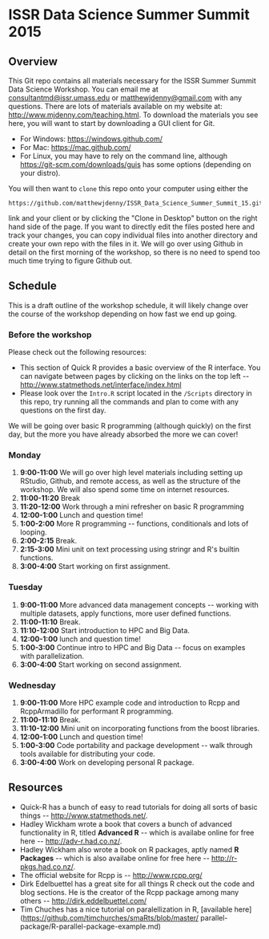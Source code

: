 # ISSR Data Science Summer Summit 2015

## Overview

This Git repo contains all materials necessary for the ISSR Summer Summit Data Science Workshop. You can email me at <consultantmd@issr.umass.edu> or <matthewjdenny@gmail.com> with any questions. There are lots of materials available on my website at: <http://www.mjdenny.com/teaching.html>. To download the materials you see here, you will want to start by downloading a GUI client for Git. 

* For Windows: <https://windows.github.com/>
* For Mac: <https://mac.github.com/>
* For Linux, you may have to rely on the command line, although <https://git-scm.com/downloads/guis> has some options (depending on your distro).

You will then want to `clone` this repo onto your computer using either the 

    https://github.com/matthewjdenny/ISSR_Data_Science_Summer_Summit_15.git

link and your client or by clicking the "Clone in Desktop" button on the right hand side of the page. If you want to directly edit the files posted here and track your changes, you can copy individual files into another directory and create your own repo with the files in it.  We will go over using Github in detail on the first morning of the workshop, so there is no need to spend too much time trying to figure Github out.

## Schedule

This is a draft outline of the workshop schedule, it will likely change over the course of the workshop depending on how fast we end up going.

### Before the workshop

Please check out the following resources:

* This section of Quick R provides a basic overview of the R interface. You can navigate between pages by clicking on the links on the top left -- <http://www.statmethods.net/interface/index.html>
* Please look over the `Intro.R` script located in the `/Scripts` directory in this repo, try running all the commands and plan to come with any questions on the first day.

We will be going over basic R programming (although quickly) on the first day, but the more you have already absorbed the more we can cover!

### Monday

1. **9:00-11:00** We will go over high level materials including setting up RStudio, Github, and remote access, as well as the structure of the workshop. We will also spend some time on internet resources.
2. **11:00-11:20** Break
3. **11:20-12:00** Work through a mini refresher on basic R programming 
4. **12:00-1:00** Lunch and question time!
5. **1:00-2:00** More R programming -- functions, conditionals and lots of looping.
6. **2:00-2:15** Break.
7. **2:15-3:00** Mini unit on text processing using stringr and R's builtin functions.
8. **3:00-4:00** Start working on first assignment.

### Tuesday

1. **9:00-11:00** More advanced data management concepts -- working with multiple datasets, apply functions, more user defined functions. 
2. **11:00-11:10** Break.
3. **11:10-12:00** Start introduction to HPC and Big Data.
4. **12:00-1:00** lunch and question time!
5. **1:00-3:00** Continue intro to HPC and Big Data -- focus on examples with parallelization.
6. **3:00-4:00** Start working on second assignment.

### Wednesday

1. **9:00-11:00** More HPC example code and introduction to Rcpp and RcppArmadillo for performant R programming.
2. **11:00-11:10** Break.
3. **11:10-12:00** Mini unit on incorporating functions from the boost libraries.
4. **12:00-1:00** Lunch and question time!
5. **1:00-3:00** Code portability and package development -- walk through tools available for distributing your code.
6. **3:00-4:00** Work on developing personal R package. 

## Resources

* Quick-R has a bunch of easy to read tutorials for doing all sorts of basic things -- <http://www.statmethods.net/>.
* Hadley Wickham wrote a book that covers a bunch of advanced functionality in R, titled **Advanced R** -- which is availabe online for free here -- <http://adv-r.had.co.nz/>.
* Hadley Wickham also wrote a book on R packages, aptly named **R Packages** -- which is also availabe online for free here -- <http://r-pkgs.had.co.nz/>.
* The official website for Rcpp is -- <http://www.rcpp.org/>
* Dirk Edelbuettel has a great site for all things R check out the code and blog sections. He is the creator of the Rcpp package among many others -- <http://dirk.eddelbuettel.com/>
* Tim Chuches has a nice tutorial on paralellization in R, [available here](https://github.com/timchurches/smaRts/blob/master/
parallel-package/R-parallel-package-example.md)

